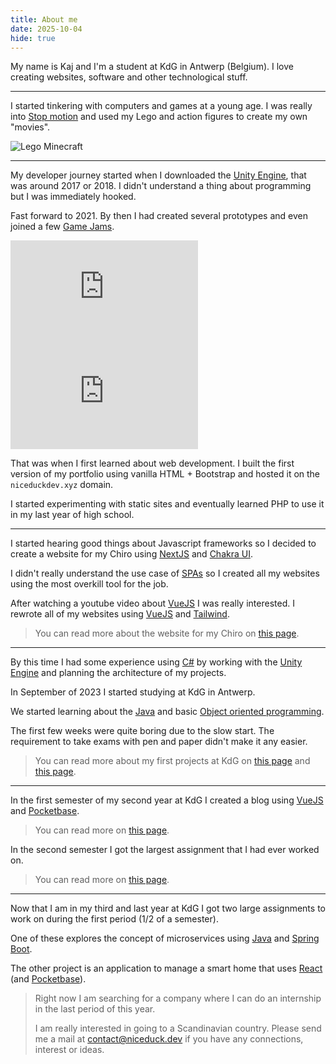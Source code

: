 ```yaml
---
title: About me
date: 2025-10-04
hide: true
---
```


My name is Kaj and I'm a student at KdG in Antwerp (Belgium). I love creating websites, software and other technological stuff.

---

I started tinkering with computers and games at a young age. I was really into [Stop motion](https://en.wikipedia.org/wiki/Stop_motion) and used my Lego and action figures to create my own "movies".

![Lego Minecraft](/images/lego-stop-motion.webp)

---

My developer journey started when I downloaded the [Unity Engine](https://unity.com), that was around 2017 or 2018. I didn't understand a thing about programming but I was immediately hooked.

Fast forward to 2021. By then I had created several prototypes and even joined a few [Game Jams](https://en.wikipedia.org/wiki/Game_jam).

<iframe frameborder="0" src="https://itch.io/embed/1592258?dark=true" height="167"><a href="https://niceduckdev.itch.io/side">SIDE by niceduckdev</a></iframe>

<iframe frameborder="0" src="https://itch.io/embed/983211?dark=true" height="167"><a href="https://niceduckdev.itch.io/boomeranger">Boomeranger by niceduckdev</a></iframe>

That was when I first learned about web development. I built the first version of my portfolio using vanilla HTML + Bootstrap and hosted it on the `niceduckdev.xyz` domain.

I started experimenting with static sites and eventually learned PHP to use it in my last year of high school.

---

I started hearing good things about Javascript frameworks so I decided to create a website for my Chiro using [NextJS](https://nextjs.org) and [Chakra UI](https://www.chakra-ui.com).

I didn't really understand the use case of [SPAs](https://developer.mozilla.org/en-US/docs/Glossary/SPA) so I created all my websites using the most overkill tool for the job.

After watching a youtube video about [VueJS](https://vuejs.org) I was really interested. I rewrote all of my websites using [VueJS](https://vuejs.org/) and [Tailwind](https://tailwindcss.com/).

> You can read more about the website for my Chiro on [this page](/projects/chiro-stam).

---

By this time I had some experience using [C#](https://en.wikipedia.org/wiki/C_Sharp_(programming_language)) by working with the [Unity Engine](https://unity.com) and planning the architecture of my projects.

In September of 2023 I started studying at KdG in Antwerp.

We started learning about the [Java](https://www.java.com/en) and basic [Object oriented programming](https://en.wikipedia.org/wiki/Object-oriented_programming).

The first few weeks were quite boring due to the slow start. The requirement to take exams with pen and paper didn't make it any easier.

> You can read more about my first projects at KdG on [this page](/projects/four-colors) and [this page](/projects/mine-game).

---

In the first semester of my second year at KdG I created a blog using [VueJS](https://vuejs.org) and [Pocketbase](https://pocketbase.io).

> You can read more on [this page](/projects/global-gourmet).


In the second semester I got the largest assignment that I had ever worked on.

> You can read more on [this page](/projects/citizen-panels).

---

Now that I am in my third and last year at KdG I got two large assignments to work on during the first period (1/2 of a semester).

One of these explores the concept of microservices using [Java](https://www.java.com/en) and [Spring Boot](https://spring.io/projects/spring-boot).

The other project is an application to manage a smart home that uses [React](https://react.dev/) (and [Pocketbase](https://pocketbase.io)).

> Right now I am searching for a company where I can do an internship in the last period of this year.
>
> I am really interested in going to a Scandinavian country. Please send me a mail at [contact@niceduck.dev](mailto:contact@niceduck.dev) if you have any connections, interest or ideas.